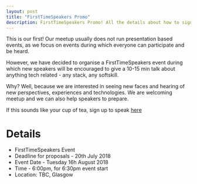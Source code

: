 ```yaml
---
layout: post
title: "FirstTimeSpeakers Promo"
description: FirstTimeSpeakers Promo! All the details about how to sign up here!
---
```


This is our first! Our meetup usually does not run presentation based events, as we focus on events during which everyone can participate and be heard.

However, we have decided to organise a FirstTimeSpeakers event during which new speakers will be encouraged to give a 10-15 min talk about anything tech related - any stack, any softskill.  

Why? Well, because we are interested in seeing new faces and hearing of new perspectives, experiences and technologies.
We are welcoming meetup and we can also help speakers to prepare.

If this sounds like your cup of tea, sign up to speak [here](https://codecraft2.typeform.com/to/pq1KnK)


# Details
* FirstTimeSpeakers Event
* Deadline for proposals  - 20th July 2018
* Event Date - Tuesday 16h August 2018
* Time - 6:00pm, for 6:30pm event start
* Location: TBC, Glasgow

